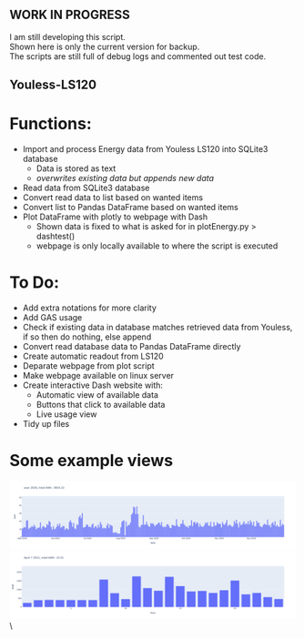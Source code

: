 ## WORK IN PROGRESS
I am still developing this script. \
Shown here is only the current version for backup. \
The scripts are still full of debug logs and commented out test code.

## Youless-LS120

# Functions:
 - Import and process Energy data from Youless LS120 into SQLite3 database 
	- Data is stored as text
	- *overwrites existing data but appends new data*
 - Read data from SQLite3 database
 - Convert read data to list based on wanted items
 - Convert list to Pandas DataFrame based on wanted items
 - Plot DataFrame with plotly to webpage with Dash
	- Shown data is fixed to what is asked for in plotEnergy.py > dashtest()
	- webpage is only locally available to where the script is executed

# To Do:
 - Add extra notations for more clarity
 - Add GAS usage
 - Check if existing data in database matches retrieved data from Youless, if so then do nothing, else append
 - Convert read database data to Pandas DataFrame directly
 - Create automatic readout from LS120
 - Deparate webpage from plot script
 - Make webpage available on linux server
 - Create interactive Dash website with:
	- Automatic view of available data
	- Buttons that click to available data
	- Live usage view
 - Tidy up files
 
# Some example views
![Year overview](year.png)\
![Day overview](day.png)\ 